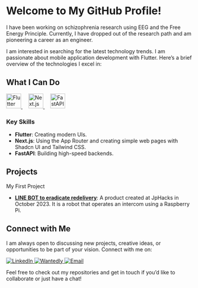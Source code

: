# Welcome to My GitHub Profile!

I have been working on schizophrenia research using EEG and the Free Energy Principle.
Currently, I have dropped out of the research path and am pioneering a career as an engineer.

I am interested in searching for the latest technology trends.
I am passionate about mobile application development with Flutter. Here’s a brief overview of the technologies I excel in:

## What I Can Do

<a href="https://flutter.dev/">
  <img src="https://cdn.worldvectorlogo.com/logos/flutter.svg" alt="Flutter" width="40" height="40"/>
</a>
&nbsp;&nbsp;&nbsp;
<a href="https://nextjs.org/">
  <img src="https://cdn.worldvectorlogo.com/logos/nextjs-2.svg" alt="Next.js" width="40" height="40"/>
</a>
&nbsp;&nbsp;&nbsp;
<a href="https://fastapi.tiangolo.com/">
  <img src="https://cdn.worldvectorlogo.com/logos/fastapi.svg" alt="FastAPI" width="40" height="40"/>
</a>

### Key Skills
- **Flutter**: Creating modern UIs.
- **Next.js**: Using the App Router and creating simple web pages with Shadcn UI and Tailwind CSS.
- **FastAPI**: Building high-speed backends.

## Projects

My First Project

- **[LINE BOT to eradicate redelivery](https://github.com/yukiwith5267/raspi_intercom_control)**: A product created at JpHacks in October 2023. It is a robot that operates an intercom using a Raspberry Pi.

## Connect with Me

I am always open to discussing new projects, creative ideas, or opportunities to be part of your vision. Connect with me on:

<a href="https://www.linkedin.com/in/%E8%A3%95%E8%B2%B4-yuki-teduka-%E6%89%8B%E5%A1%9A-208994262/">
  <img src="https://img.shields.io/badge/linkedin-@yuki--teduka-blue?style=flat-square&logo=linkedin" alt="LinkedIn"/>
</a>
<a href="https://www.wantedly.com/id/yuuki_teduka_id">
  <img src="https://img.shields.io/badge/wantedly-@yuuki__teduka__id-blue?style=flat-square&logo=wantedly" alt="Wantedly"/>
</a>
<a href="mailto:yuki.tezuka.works@gmail.com">
  <img src="https://img.shields.io/badge/email-yuki.tezuka.works@gmail.com-red?style=flat-square&logo=gmail" alt="Email"/>
</a>

Feel free to check out my repositories and get in touch if you’d like to collaborate or just have a chat!
